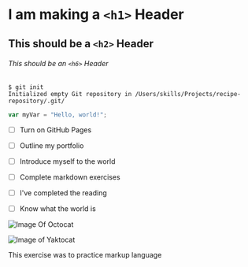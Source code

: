 # I am making a `<h1>` Header
## This should be a `<h2>` Header
###### This should be an `<h6>` Header

```
$ git init
Initialized empty Git repository in /Users/skills/Projects/recipe-repository/.git/
```

``` javascript
var myVar = "Hello, world!";
```
- [ ] Turn on GitHub Pages
- [ ] Outline my portfolio
- [ ] Introduce myself to the world
- [ ] Complete markdown exercises
- [ ] I've completed the reading
- [ ] Know what the world is


![Image Of Octocat](https://octodex.github.com/images/Fintechtocat.png)

![Image of Yaktocat](https://octodex.github.com/images/yaktocat.png)

This exercise was to practice markup language
